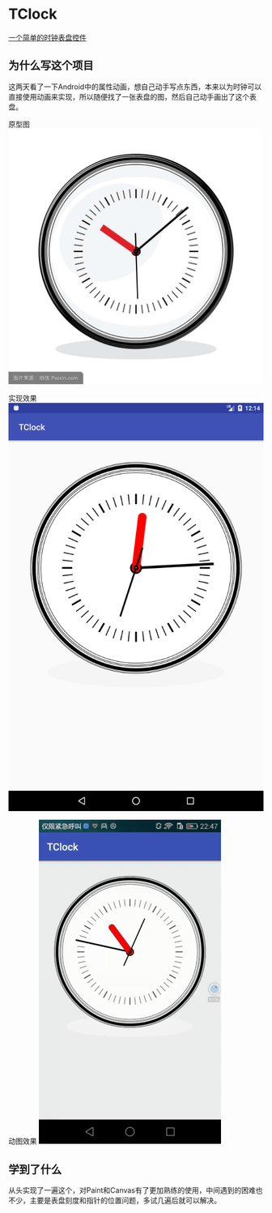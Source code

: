 # TClock
[一个简单的时钟表盘控件](https://github.com/tantian/TClock)
## 为什么写这个项目
这两天看了一下Android中的属性动画，想自己动手写点东西，本来以为时钟可以直接使用动画来实现，所以随便找了一张表盘的图，然后自己动手画出了这个表盘。

原型图 
![](image/timg.jpg)

实现效果 
![](image/Screenshot_1510316074.png)

动图效果
![](image/clock.gif)

## 学到了什么
从头实现了一遍这个，对Paint和Canvas有了更加熟练的使用，中间遇到的困难也不少，主要是表盘刻度和指针的位置问题，多试几遍后就可以解决。

